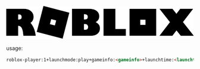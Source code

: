 ![](https://github.com/NoTwistedHere/Storage/blob/main/Images/Roblox_Logo.png)

usage:

```html
roblox-player:1+launchmode:play+gameinfo:<gameinfo>+launchtime:<launchtime>+placelauncherurl:https://assetgame.roblox.com/game/PlaceLauncher.ashx?request-=RequestGame&browserTrackerId=<Id>&placeId=<PlaceId>&isPlayTogetherGame=<true or false>+browsertrackerid:<id>+robloxLocale:<region>+gameLocale:<region>+channel:
```

